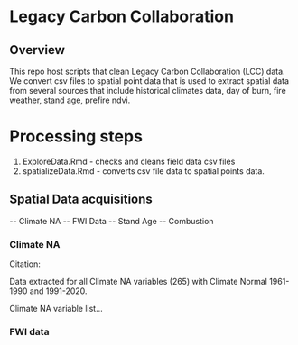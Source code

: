 # Legacy Carbon Collaboration 


## Overview

This repo host scripts that clean Legacy Carbon Collaboration (LCC) data. We convert csv files to spatial point data that is used to extract spatial data from several sources that include historical climates data, day of burn, fire weather, stand age, prefire ndvi. 


# Processing steps
1. ExploreData.Rmd - checks and cleans field data csv files
2. spatializeData.Rmd - converts csv file data to spatial points data. 



## Spatial Data acquisitions
-- Climate NA
-- FWI Data
-- Stand Age
-- Combustion



### Climate NA

Citation:

Data extracted for all Climate NA variables (265) with Climate Normal 1961-1990 and 1991-2020.

Climate NA variable list...

### FWI data



